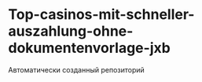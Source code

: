 # Top-casinos-mit-schneller-auszahlung-ohne-dokumentenvorlage-jxb
Автоматически созданный репозиторий

